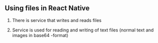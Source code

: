 ## Using files in React Native

1. There is service that writes and reads files

2. Service is used for reading and writing of text files (normal text and images in base64 -format)
